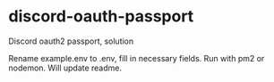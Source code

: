 # discord-oauth-passport
Discord oauth2 passport, solution

Rename example.env to .env, fill in necessary fields. Run with pm2 or nodemon. Will update readme.

